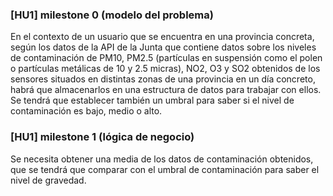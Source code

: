 ### [HU1] milestone 0 (modelo del problema)
En el contexto de un usuario que se encuentra en una provincia concreta, según los datos de la API de la Junta que contiene datos sobre los niveles de contaminación de PM10, PM2.5 (partículas en suspensión como el polen o partículas metálicas de 10 y 2.5 micras), NO2, O3 y SO2 obtenidos de los sensores situados en distintas zonas de una provincia en un día concreto, habrá que almacenarlos en una estructura de datos para trabajar con ellos. Se tendrá que establecer también un umbral para saber si el nivel de contaminación es bajo, medio o alto.

### [HU1] milestone 1 (lógica de negocio)
Se necesita obtener una media de los datos de contaminación obtenidos, que se tendrá que comparar con el umbral de contaminación para saber el nivel de gravedad.
